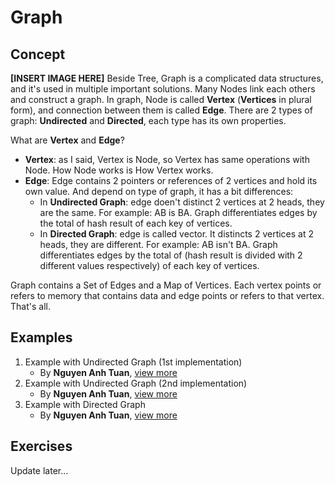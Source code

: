 # Graph

## Concept
__[INSERT IMAGE HERE]__
Beside Tree, Graph is a complicated data structures, and it's used in multiple important solutions. Many Nodes link each others and construct a graph. In graph, Node is called __Vertex__ (__Vertices__ in plural form), and connection between them is called __Edge__. There are 2 types of graph: __Undirected__ and __Directed__, each type has its own properties.

What are __Vertex__ and __Edge__?
- __Vertex__: as I said, Vertex is Node, so Vertex has same operations with Node. How Node works is How Vertex works.
- __Edge__: Edge contains 2 pointers or references of 2 vertices and hold its own value. And depend on type of graph, it has a bit differences:
  - In __Undirected Graph__: edge doen't distinct 2 vertices at 2 heads, they are the same. For example: AB is BA. Graph differentiates edges by the total of hash result of each key of vertices. 
  - In __Directed Graph__: edge is called vector. It distincts 2 vertices at 2 heads, they are different. For example: AB isn't BA. Graph differentiates edges by the total of (hash result is divided with 2 different values respectively) of each key of vertices.
  
Graph contains a Set of Edges and a Map of Vertices. Each vertex points or refers to memory that contains data and edge points or refers to that vertex. That's all.

## Examples
1. Example with Undirected Graph (1st implementation)
   - By __Nguyen Anh Tuan__, [view more](/graph/tuan_cpp/examples/graph_example_01_tuan.cpp)
2. Example with Undirected Graph (2nd implementation)
   - By __Nguyen Anh Tuan__, [view more](/graph/tuan_cpp/examples/graph_example_02_tuan.cpp)
3. Example with Directed Graph
   - By __Nguyen Anh Tuan__, [view more](/graph/tuan_cpp/examples/graph_example_03_tuan.cpp)

## Exercises
Update later...